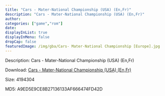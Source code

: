 ```yaml
---
title: "Cars - Mater-National Championship (USA) (En,Fr)"
description: "Cars - Mater-National Championship (USA) (En,Fr)"
author: 
categories: ["game","rom"]
date: 
displayInList: true
displayInMenu: false
dropCap: false
featuredImage: /img/gba/Cars- Mater-National Championship [Europe].jpg
---
```


Description: Cars - Mater-National Championship (USA) (En,Fr)

Download: <a style="text-decoration:underline;" href="https://mega.nz/#!OWZ0XaDb!w59hxhs4EO0tp78MiOyKAd5VynYsRAE_L6VYloiEZxM" target = "_blank" rel = "nofollow" > Cars - Mater-National Championship (USA) (En,Fr)</a>

Size: 4194304

MD5: A9ED5E9CE8B27136133AF666474FD42D


